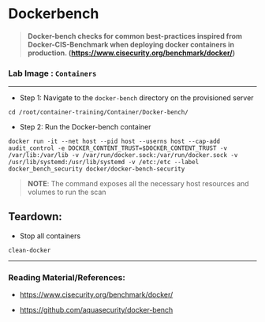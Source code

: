 # Dockerbench

> #### Docker-bench checks for common best-practices inspired from Docker-CIS-Benchmark when deploying docker containers in production. (https://www.cisecurity.org/benchmark/docker/)

### **Lab Image : `Containers`**

---

* Step 1: Navigate to the `docker-bench` directory on the provisioned server

```commandline
cd /root/container-training/Container/Docker-bench/
```

* Step 2: Run the Docker-bench container

```commandline
docker run -it --net host --pid host --userns host --cap-add audit_control -e DOCKER_CONTENT_TRUST=$DOCKER_CONTENT_TRUST -v /var/lib:/var/lib -v /var/run/docker.sock:/var/run/docker.sock -v /usr/lib/systemd:/usr/lib/systemd -v /etc:/etc --label docker_bench_security docker/docker-bench-security
```

> **NOTE**: The command exposes all the necessary host resources and volumes to run the scan

## Teardown:

* Stop all containers

```commandline
clean-docker
```

---

### Reading Material/References:

* https://www.cisecurity.org/benchmark/docker/

* https://github.com/aquasecurity/docker-bench
